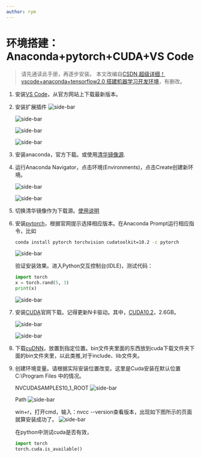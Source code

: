 ```yaml
---
author: rym
---
```

# 环境搭建：Anaconda+pytorch+CUDA+VS Code

> 请先通读此手册，再逐步安装。
> 本文改编自[CSDN,超级详细！vscode+anaconda+tensorflow2.0 搭建机器学习开发环境](
https://blog.csdn.net/qq_41709360/article/details/103992231)，有删改。

<!-- more -->

1. 安装[VS Code](https://code.visualstudio.com/)，从官方网站上下载最新版本。

2. 安装扩展插件
   ![side-bar]({{site.url}}/assets/image/assets/image/2020-09-26-环境搭建/bar.png)

    ![side-bar]({{site.url}}/assets/image/assets/image/2020-09-26-环境搭建/ext-chinese.png)

    ![side-bar]({{site.url}}/assets/image/assets/image/2020-09-26-环境搭建/ext-ana.png)

    ![side-bar]({{site.url}}/assets/image/assets/image/2020-09-26-环境搭建/ext-python.png)

3. 安装anaconda，官方下载。或使用[清华镜像源](https://mirrors.tuna.tsinghua.edu.cn/anaconda/archive/).

4. 运行Anaconda Navigator，点击环境(Environments)，点击Create创建新环境。

   ![side-bar]({{site.url}}/assets/image/assets/image/2020-09-26-环境搭建/ana-nav.png)

   ![side-bar]({{site.url}}/assets/image/assets/image/2020-09-26-环境搭建/ana-nav2.png)

5. 切换清华镜像作为下载源。[使用说明](https://mirrors.tuna.tsinghua.edu.cn/help/anaconda/)

6. 安装[pytorch](https://pytorch.org/get-started/locally/)，根据官网提示选择相应版本。在Anaconda Prompt运行相应指令，比如

   ````bat
   conda install pytorch torchvision cudatoolkit=10.2 -c pytorch

   ````

   ![side-bar]({{site.url}}/assets/image/assets/image/2020-09-26-环境搭建/ana-prompt.png)

   验证安装效果。进入Python交互控制台(IDLE)，测试代码：

   ````python
   import torch
   x = torch.rand(5, 3)
   print(x)

   ````
   ![side-bar]({{site.url}}/assets/image/assets/image/2020-09-26-环境搭建/idle.png)

7. 安装[CUDA](https://developer.nvidia.com/cuda-downloads)官网下载。记得更新N卡驱动。其中，[CUDA10.2](https://developer.nvidia.com/cuda-10.2-download-archive?target_os=Windows&targetCUDA10.2)，2.6GB。

   ![side-bar]({{site.url}}/assets/image/assets/image/2020-09-26-环境搭建/cuda.png)

   ![side-bar]({{site.url}}/assets/image/assets/image/2020-09-26-环境搭建/cuda2.png)

8. 下载[cuDNN](https://developer.nvidia.com/cudnn)，放置到指定位置。bin文件夹里面的东西放到cuda下载文件夹下面的bin文件夹里，以此类推,对于include、lib文件夹。

9. 创建环境变量。请根据实际安装位置改变。这里是Cuda安装在默认位置C:\Program Files 中的情况。

   NVCUDASAMPLES10_1_ROOT
   ![side-bar]({{site.url}}/assets/image/assets/image/2020-09-26-环境搭建/cuda3.png)

   Path
   ![side-bar]({{site.url}}/assets/image/assets/image/2020-09-26-环境搭建/cuda4.png)

   win+r，打开cmd，输入：nvcc --version查看版本，出现如下图所示的页面就算安装成功了。
   ![side-bar]({{site.url}}/assets/image/assets/image/2020-09-26-环境搭建/cuda5.png)

   在python中测试cuda是否有效，

   ````python
   import torch
   torch.cuda.is_available()
   ````

